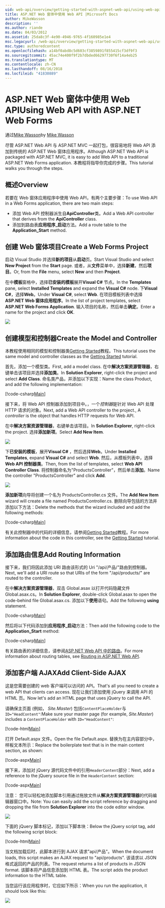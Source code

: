 ```yaml
---
uid: web-api/overview/getting-started-with-aspnet-web-api/using-web-api-with-aspnet-web-forms
title: ASP.NET Web 窗体中使用 Web API |Microsoft Docs
author: MikeWasson
description: ''
ms.author: riande
ms.date: 04/03/2012
ms.assetid: 25da8c3f-4e90-4946-9765-4f160985e1e4
msc.legacyurl: /web-api/overview/getting-started-with-aspnet-web-api/using-web-api-with-aspnet-web-forms
msc.type: authoredcontent
ms.openlocfilehash: a14bf0abd8c5d603cf3859891f855415cf3df9f3
ms.sourcegitcommit: 45ac74e400f9f2b7dbded66297730f6f14a4eb25
ms.translationtype: MT
ms.contentlocale: zh-CN
ms.lasthandoff: 08/16/2018
ms.locfileid: "41830889"
---
```

<a name="using-web-api-with-aspnet-web-forms"></a><span data-ttu-id="0d125-102">ASP.NET Web 窗体中使用 Web API</span><span class="sxs-lookup"><span data-stu-id="0d125-102">Using Web API with ASP.NET Web Forms</span></span>
====================
<span data-ttu-id="0d125-103">通过[Mike Wasson](https://github.com/MikeWasson)</span><span class="sxs-lookup"><span data-stu-id="0d125-103">by [Mike Wasson](https://github.com/MikeWasson)</span></span>

<span data-ttu-id="0d125-104">尽管 ASP.NET Web API 与 ASP.NET MVC 一起打包，很容易地将 Web API 添加到传统的 ASP.NET Web 窗体应用程序。</span><span class="sxs-lookup"><span data-stu-id="0d125-104">Although ASP.NET Web API is packaged with ASP.NET MVC, it is easy to add Web API to a traditional ASP.NET Web Forms application.</span></span> <span data-ttu-id="0d125-105">本教程将指导你完成的步骤。</span><span class="sxs-lookup"><span data-stu-id="0d125-105">This tutorial walks you through the steps.</span></span>

## <a name="overview"></a><span data-ttu-id="0d125-106">概述</span><span class="sxs-lookup"><span data-stu-id="0d125-106">Overview</span></span>

<span data-ttu-id="0d125-107">若要在 Web 窗体应用程序中使用 Web API，有两个主要步骤：</span><span class="sxs-lookup"><span data-stu-id="0d125-107">To use Web API in a Web Forms application, there are two main steps:</span></span>

- <span data-ttu-id="0d125-108">添加 Web API 控制器派生自**ApiController**类。</span><span class="sxs-lookup"><span data-stu-id="0d125-108">Add a Web API controller that derives from the **ApiController** class.</span></span>
- <span data-ttu-id="0d125-109">添加到路由表**应用程序\_启动**方法。</span><span class="sxs-lookup"><span data-stu-id="0d125-109">Add a route table to the **Application\_Start** method.</span></span>

## <a name="create-a-web-forms-project"></a><span data-ttu-id="0d125-110">创建 Web 窗体项目</span><span class="sxs-lookup"><span data-stu-id="0d125-110">Create a Web Forms Project</span></span>

<span data-ttu-id="0d125-111">启动 Visual Studio 并选择**新的项目**从**启动**页。</span><span class="sxs-lookup"><span data-stu-id="0d125-111">Start Visual Studio and select **New Project** from the **Start** page.</span></span> <span data-ttu-id="0d125-112">或者，从**文件**菜单中，选择**新建**，然后**项目**。</span><span class="sxs-lookup"><span data-stu-id="0d125-112">Or, from the **File** menu, select **New** and then **Project**.</span></span>

<span data-ttu-id="0d125-113">在中**模板**窗格中，选择**已安装的模板**展开**Visual C#** 节点。</span><span class="sxs-lookup"><span data-stu-id="0d125-113">In the **Templates** pane, select **Installed Templates** and expand the **Visual C#** node.</span></span> <span data-ttu-id="0d125-114">下**Visual C#**，选择**Web**。</span><span class="sxs-lookup"><span data-stu-id="0d125-114">Under **Visual C#**, select **Web**.</span></span> <span data-ttu-id="0d125-115">在项目模板列表中选择**ASP.NET Web 窗体应用程序**。</span><span class="sxs-lookup"><span data-stu-id="0d125-115">In the list of project templates, select **ASP.NET Web Forms Application**.</span></span> <span data-ttu-id="0d125-116">输入项目的名称，然后单击**确定**。</span><span class="sxs-lookup"><span data-stu-id="0d125-116">Enter a name for the project and click **OK**.</span></span>

![](using-web-api-with-aspnet-web-forms/_static/image1.png)

## <a name="create-the-model-and-controller"></a><span data-ttu-id="0d125-117">创建模型和控制器</span><span class="sxs-lookup"><span data-stu-id="0d125-117">Create the Model and Controller</span></span>

<span data-ttu-id="0d125-118">本教程使用相同的模型和控制器类[Getting Started](tutorial-your-first-web-api.md)教程。</span><span class="sxs-lookup"><span data-stu-id="0d125-118">This tutorial uses the same model and controller classes as the [Getting Started](tutorial-your-first-web-api.md) tutorial.</span></span>

<span data-ttu-id="0d125-119">首先，添加一个模型类。</span><span class="sxs-lookup"><span data-stu-id="0d125-119">First, add a model class.</span></span> <span data-ttu-id="0d125-120">在中**解决方案资源管理器**，右键单击该项目并选择**添加类**。</span><span class="sxs-lookup"><span data-stu-id="0d125-120">In **Solution Explorer**, right-click the project and select **Add Class**.</span></span> <span data-ttu-id="0d125-121">命名类产品，并添加以下实现：</span><span class="sxs-lookup"><span data-stu-id="0d125-121">Name the class Product, and add the following implementation:</span></span>

[!code-csharp[Main](using-web-api-with-aspnet-web-forms/samples/sample1.cs)]

<span data-ttu-id="0d125-122">接下来，将 Web API 控制器添加到项目中。，一个*控制器*是针对 Web API 处理 HTTP 请求的对象。</span><span class="sxs-lookup"><span data-stu-id="0d125-122">Next, add a Web API controller to the project., A *controller* is the object that handles HTTP requests for Web API.</span></span>

<span data-ttu-id="0d125-123">在中**解决方案资源管理器**，右键单击该项目。</span><span class="sxs-lookup"><span data-stu-id="0d125-123">In **Solution Explorer**, right-click the project.</span></span> <span data-ttu-id="0d125-124">选择**添加新项**。</span><span class="sxs-lookup"><span data-stu-id="0d125-124">Select **Add New Item**.</span></span>

![](using-web-api-with-aspnet-web-forms/_static/image2.png)

<span data-ttu-id="0d125-125">下**已安装的模板**，展开**Visual C#** ，然后选择**Web**。</span><span class="sxs-lookup"><span data-stu-id="0d125-125">Under **Installed Templates**, expand **Visual C#** and select **Web**.</span></span> <span data-ttu-id="0d125-126">然后，从模板列表中，选择**Web API 控制器类**。</span><span class="sxs-lookup"><span data-stu-id="0d125-126">Then, from the list of templates, select **Web API Controller Class**.</span></span> <span data-ttu-id="0d125-127">将控制器命名为"ProductsController"，然后单击**添加**。</span><span class="sxs-lookup"><span data-stu-id="0d125-127">Name the controller "ProductsController" and click **Add**.</span></span>

![](using-web-api-with-aspnet-web-forms/_static/image3.png)

<span data-ttu-id="0d125-128">**添加新项**向导将创建一个名为 ProductsController.cs 文件。</span><span class="sxs-lookup"><span data-stu-id="0d125-128">The **Add New Item** wizard will create a file named ProductsController.cs.</span></span> <span data-ttu-id="0d125-129">删除向导包括的方法并添加以下方法：</span><span class="sxs-lookup"><span data-stu-id="0d125-129">Delete the methods that the wizard included and add the following methods:</span></span>

[!code-csharp[Main](using-web-api-with-aspnet-web-forms/samples/sample2.cs)]

<span data-ttu-id="0d125-130">有关此控制器中的代码的详细信息，请参阅[Getting Started](tutorial-your-first-web-api.md)教程。</span><span class="sxs-lookup"><span data-stu-id="0d125-130">For more information about the code in this controller, see the [Getting Started](tutorial-your-first-web-api.md) tutorial.</span></span>

## <a name="add-routing-information"></a><span data-ttu-id="0d125-131">添加路由信息</span><span class="sxs-lookup"><span data-stu-id="0d125-131">Add Routing Information</span></span>

<span data-ttu-id="0d125-132">接下来，我们将因此添加 URI 路由该形式的 Uri &quot;/api/产品/&quot;路由到控制器。</span><span class="sxs-lookup"><span data-stu-id="0d125-132">Next, we'll add a URI route so that URIs of the form &quot;/api/products/&quot; are routed to the controller.</span></span>

<span data-ttu-id="0d125-133">在中**解决方案资源管理器**，双击 Global.asax 以打开代码隐藏文件 Global.asax.cs。</span><span class="sxs-lookup"><span data-stu-id="0d125-133">In **Solution Explorer**, double-click Global.asax to open the code-behind file Global.asax.cs.</span></span> <span data-ttu-id="0d125-134">添加以下**使用**语句。</span><span class="sxs-lookup"><span data-stu-id="0d125-134">Add the following **using** statement.</span></span>

[!code-csharp[Main](using-web-api-with-aspnet-web-forms/samples/sample3.cs)]

<span data-ttu-id="0d125-135">然后将以下代码添加到**应用程序\_启动**方法：</span><span class="sxs-lookup"><span data-stu-id="0d125-135">Then add the following code to the **Application\_Start** method:</span></span>

[!code-csharp[Main](using-web-api-with-aspnet-web-forms/samples/sample4.cs)]

<span data-ttu-id="0d125-136">有关路由表的详细信息，请参阅[ASP.NET Web API 中的路由](../web-api-routing-and-actions/routing-in-aspnet-web-api.md)。</span><span class="sxs-lookup"><span data-stu-id="0d125-136">For more information about routing tables, see [Routing in ASP.NET Web API](../web-api-routing-and-actions/routing-in-aspnet-web-api.md).</span></span>

## <a name="add-client-side-ajax"></a><span data-ttu-id="0d125-137">添加客户端 AJAX</span><span class="sxs-lookup"><span data-stu-id="0d125-137">Add Client-Side AJAX</span></span>

<span data-ttu-id="0d125-138">这是您需要创建的 web 客户端可以访问的 API。</span><span class="sxs-lookup"><span data-stu-id="0d125-138">That's all you need to create a web API that clients can access.</span></span> <span data-ttu-id="0d125-139">现在让我们添加使用 jQuery 来调用 API 的 HTML 页。</span><span class="sxs-lookup"><span data-stu-id="0d125-139">Now let's add an HTML page that uses jQuery to call the API.</span></span>

<span data-ttu-id="0d125-140">请确保主页面 (例如， *Site.Master*) 包括`ContentPlaceHolder`与`ID="HeadContent"`:</span><span class="sxs-lookup"><span data-stu-id="0d125-140">Make sure your master page (for example, *Site.Master*) includes a `ContentPlaceHolder` with `ID="HeadContent"`:</span></span>

[!code-html[Main](using-web-api-with-aspnet-web-forms/samples/sample8.html)]

<span data-ttu-id="0d125-141">打开 Default.aspx 文件。</span><span class="sxs-lookup"><span data-stu-id="0d125-141">Open the file Default.aspx.</span></span> <span data-ttu-id="0d125-142">替换为在主内容部分中，样板文本所示：</span><span class="sxs-lookup"><span data-stu-id="0d125-142">Replace the boilerplate text that is in the main content section, as shown:</span></span>

[!code-aspx[Main](using-web-api-with-aspnet-web-forms/samples/sample5.aspx)]

<span data-ttu-id="0d125-143">接下来，添加对 jQuery 源代码文件中的引用`HeaderContent`部分：</span><span class="sxs-lookup"><span data-stu-id="0d125-143">Next, add a reference to the jQuery source file in the `HeaderContent` section:</span></span>

[!code-aspx[Main](using-web-api-with-aspnet-web-forms/samples/sample6.aspx?highlight=2)]

<span data-ttu-id="0d125-144">注意： 您可以轻松地添加脚本引用通过拖放文件从**解决方案资源管理器**的代码编辑器窗口中。</span><span class="sxs-lookup"><span data-stu-id="0d125-144">Note: You can easily add the script reference by dragging and dropping the file from **Solution Explorer** into the code editor window.</span></span>

![](using-web-api-with-aspnet-web-forms/_static/image4.png)

<span data-ttu-id="0d125-145">下面的 jQuery 脚本标记，添加以下脚本块：</span><span class="sxs-lookup"><span data-stu-id="0d125-145">Below the jQuery script tag, add the following script block:</span></span>

[!code-html[Main](using-web-api-with-aspnet-web-forms/samples/sample7.html)]

<span data-ttu-id="0d125-146">当文档加载后时，此脚本进行到 AJAX 请求&quot;api/产品&quot;。</span><span class="sxs-lookup"><span data-stu-id="0d125-146">When the document loads, this script makes an AJAX request to &quot;api/products&quot;.</span></span> <span data-ttu-id="0d125-147">该请求以 JSON 格式返回的产品的列表。</span><span class="sxs-lookup"><span data-stu-id="0d125-147">The request returns a list of products in JSON format.</span></span> <span data-ttu-id="0d125-148">该脚本将产品信息添加到 HTML 表。</span><span class="sxs-lookup"><span data-stu-id="0d125-148">The script adds the product information to the HTML table.</span></span>

<span data-ttu-id="0d125-149">当您运行该应用程序时，它应如下所示：</span><span class="sxs-lookup"><span data-stu-id="0d125-149">When you run the application, it should look like this:</span></span>

![](using-web-api-with-aspnet-web-forms/_static/image5.png)
